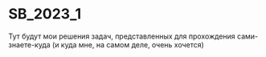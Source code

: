 # SB_2023_1
Тут будут мои решения задач, представленных для прохождения сами-знаете-куда (и куда мне, на самом деле, очень хочется)
